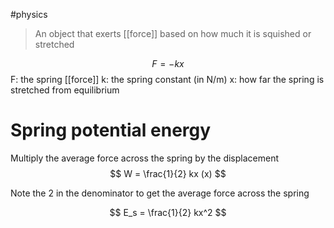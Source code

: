 #physics 

> An object that exerts [[force]] based on how much it is squished or stretched

$$ F = -kx $$
F: the spring [[force]]
k: the spring constant (in N/m)
x: how far the spring is stretched from equilibrium

# Spring potential energy
Multiply the average force across the spring by the displacement
$$ W = \frac{1}{2} kx (x) $$

Note the 2 in the denominator to get the average force across the spring

$$ E_s = \frac{1}{2} kx^2 $$